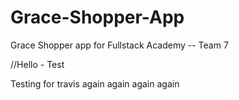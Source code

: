 # Grace-Shopper-App

Grace Shopper app for Fullstack Academy -- Team 7

//Hello - Test


Testing for travis again again again again